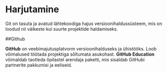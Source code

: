 # Harjutamine

Git on tasuta ja avatud lähtekoodiga hajus versioonihaldussüsteem, mis on loodud nii väikeste kui suurte projektide haldamiseks.

##Github

**GitHub** on veebimajutusplatvorm versioonihalduseks ja ühistööks. 
Loob võimalused töötada projektiga sõltumata asukohast.
**GitHub Education** võimaldab taotleda õpilastel arendaja paketti, mis sisaldab GitHubi partnerite pakkumisi ja eeliseid.
